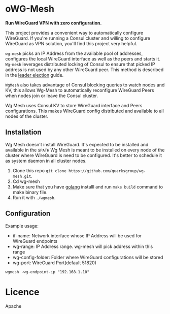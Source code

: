 # oWG-Mesh

**Run WireGuard VPN with zero configuration.**

This project provides a convenient way to automatically configure WireGuard. If you're running a Consul cluster and willing to configure WireGuard as VPN solution, you'll find this project very helpful.

`wg-mesh` picks an IP Address from the available pool of addresses, configures the local WireGuard interface as well as the peers and starts it. `Wg-mesh` leverages distributed locking of Consul to ensure that picked IP address is not used by any other WireGuard peer. This method is described in the [leader election](https://www.consul.io/docs/guides/leader-election.html) guide.

`WgMesh` also takes advantage of Consul blocking queries to watch nodes and KV, this allows Wg-Mesh to automatically reconfigure WireGuard Peers when nodes join or leave the Consul cluster.

Wg Mesh uses Consul KV to store WireGuard interface and Peers configurations. This makes WireGuard config distributed and available to all nodes of the cluster.

## Installation

Wg Mesh doesn't install WireGuard. It's expected to be installed and available in the `$PATH`
Wg Mesh is meant to be installed on every node of the cluster where WireGuard is need to be configured. It's better to schedule it as system daemon in all cluster nodes.

1. Clone this repo `git clone https://github.com/quarksgroup/wg-mesh.git`.
2. Cd wg-mesh
3. Make sure that you have [golang](https://go.dev/doc/install) installl and run `make build` command to make binary file.
4. Run it with `./wgmesh`.

## Configuration

Example usage:

* if-name: Network interface whose IP Address will be used for WireGuard endpoints
* wg-range: IP Address range. wg-mesh will pick address within this range
* wg-config-folder: Folder where WireGuard configurations will be stored
* wg-port: WireGuard Port(default 51820)

```
wgmesh -wg-endpoint-ip "192.168.1.10"
```

# Licence

Apache
